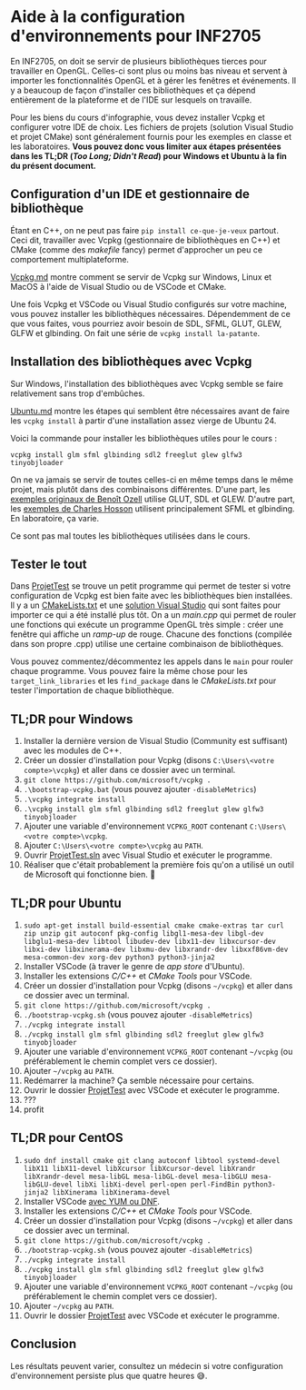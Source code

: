 # Aide à la configuration d'environnements pour INF2705

En INF2705, on doit se servir de plusieurs bibliothèques tierces pour travailler en OpenGL. Celles-ci sont plus ou moins bas niveau et servent à importer les fonctionnalités OpenGL et à gérer les fenêtres et événements. Il y a beaucoup de façon d'installer ces bibliothèques et ça dépend entièrement de la plateforme et de l'IDE sur lesquels on travaille.

Pour les biens du cours d'infographie, vous devez installer Vcpkg et configurer votre IDE de choix. Les fichiers de projets (solution Visual Studio et projet CMake) sont généralement fournis pour les exemples en classe et les laboratoires. **Vous pouvez donc vous limiter aux étapes présentées dans les TL;DR (*Too Long; Didn't Read*) pour Windows et Ubuntu à la fin du présent document.**

## Configuration d'un IDE et gestionnaire de bibliothèque

Étant en C++, on ne peut pas faire `pip install ce-que-je-veux` partout. Ceci dit, travailler avec Vcpkg (gestionnaire de bibliothèques en C++) et CMake (comme des *makefile* fancy) permet d'approcher un peu ce comportement multiplateforme.

[Vcpkg.md](doc/Vcpkg.md) montre comment se servir de Vcpkg sur Windows, Linux et MacOS à l'aide de Visual Studio ou de VSCode et CMake.

Une fois Vcpkg et VSCode ou Visual Studio configurés sur votre machine, vous pouvez installer les bibliothèques nécessaires. Dépendemment de ce que vous faites, vous pourriez avoir besoin de SDL, SFML, GLUT, GLEW, GLFW et glbinding. On fait une série de `vcpkg install la-patante`.

## Installation des bibliothèques avec Vcpkg

Sur Windows, l'installation des bibliothèques avec Vcpkg semble se faire relativement sans trop d'embûches.

[Ubuntu.md](doc/Ubuntu.md) montre les étapes qui semblent être nécessaires avant de faire les `vcpkg install` à partir d'une installation assez vierge de Ubuntu 24.

Voici la commande pour installer les bibliothèques utiles pour le cours :

`vcpkg install glm sfml glbinding sdl2 freeglut glew glfw3 tinyobjloader`

On ne va jamais se servir de toutes celles-ci en même temps dans le même projet, mais plutôt dans des combinaisons différentes. D'une part, les [exemples originaux de Benoît Ozell](https://gitlab.com/ozell/inf2705-exemples) utilise GLUT, SDL et GLEW. D'autre part, les [exemples de Charles Hosson](https://github.com/INF2705-polymtl/exemples-chosson) utilisent principalement SFML et glbinding. En laboratoire, ça varie.

Ce sont pas mal toutes les bibliothèques utilisées dans le cours.

## Tester le tout

Dans [ProjetTest](ProjetTest/) se trouve un petit programme qui permet de tester si votre configuration de Vcpkg est bien faite avec les bibliothèques bien installées. Il y a un [CMakeLists.txt](ProjetTest/CMakeLists.txt) et une [solution Visual Studio](ProjetTest/ProjetTest.sln) qui sont faites pour importer ce qui a été installé plus tôt. On a un *main.cpp* qui permet de rouler une fonctions qui exécute un programme OpenGL très simple : créer une fenêtre qui affiche un *ramp-up* de rouge. Chacune des fonctions (compilée dans son propre .cpp) utilise une certaine combinaison de bibliothèques.

Vous pouvez commentez/décommentez les appels dans le `main` pour rouler chaque programme. Vous pouvez faire la même chose pour les `target_link_libraries` et les `find_package` dans le *CMakeLists.txt* pour tester l'importation de chaque bibliothèque.

## TL;DR pour Windows

1. Installer la dernière version de Visual Studio (Community est suffisant) avec les modules de C++.
1. Créer un dossier d'installation pour Vcpkg (disons `C:\Users\<votre compte>\vcpkg`) et aller dans ce dossier avec un terminal.
1. `git clone https://github.com/microsoft/vcpkg .`
1. `.\bootstrap-vcpkg.bat` (vous pouvez ajouter `-disableMetrics`)
1. `.\vcpkg integrate install`
1. `.\vcpkg install glm sfml glbinding sdl2 freeglut glew glfw3 tinyobjloader`
1. Ajouter une variable d'environnement `VCPKG_ROOT` contenant `C:\Users\<votre compte>\vcpkg`.
1. Ajouter `C:\Users\<votre compte>\vcpkg` au `PATH`.
1. Ouvrir [ProjetTest.sln](ProjetTest/ProjetTest.sln) avec Visual Studio et exécuter le programme.
1. Réaliser que c'était probablement la première fois qu'on a utilisé un outil de Microsoft qui fonctionne bien. 🤯

## TL;DR pour Ubuntu

1. `sudo apt-get install build-essential cmake cmake-extras tar curl zip unzip git autoconf pkg-config libgl1-mesa-dev libgl-dev libglu1-mesa-dev libtool libudev-dev libx11-dev libxcursor-dev libxi-dev libxinerama-dev libxmu-dev libxrandr-dev libxxf86vm-dev mesa-common-dev xorg-dev python3 python3-jinja2`
1. Installer VSCode (à traver le genre de *app store* d'Ubuntu).
1. Installer les extensions *C/C++* et *CMake Tools* pour VSCode.
1. Créer un dossier d'installation pour Vcpkg (disons `~/vcpkg`) et aller dans ce dossier avec un terminal.
1. `git clone https://github.com/microsoft/vcpkg .`
1. `./bootstrap-vcpkg.sh` (vous pouvez ajouter `-disableMetrics`)
1. `./vcpkg integrate install`
1. `./vcpkg install glm sfml glbinding sdl2 freeglut glew glfw3 tinyobjloader`
1. Ajouter une variable d'environnement `VCPKG_ROOT` contenant `~/vcpkg` (ou préférablement le chemin complet vers ce dossier).
1. Ajouter `~/vcpkg` au `PATH`.
1. Redémarrer la machine? Ça semble nécessaire pour certains.
1. Ouvrir le dossier [ProjetTest](ProjetTest) avec VSCode et exécuter le programme.
1. ???
1. profit

## TL;DR pour CentOS

1. `sudo dnf install cmake git clang autoconf libtool systemd-devel libX11 libX11-devel libXcursor libXcursor-devel libXrandr libXrandr-devel mesa-libGL mesa-libGL-devel mesa-libGLU mesa-libGLU-devel libXi libXi-devel perl-open perl-FindBin python3-jinja2 libXinerama libXinerama-devel`
1. Installer VSCode [avec YUM ou DNF](https://code.visualstudio.com/docs/setup/linux#_rhel-fedora-and-centos-based-distributions).
1. Installer les extensions *C/C++* et *CMake Tools* pour VSCode.
1. Créer un dossier d'installation pour Vcpkg (disons `~/vcpkg`) et aller dans ce dossier avec un terminal.
1. `git clone https://github.com/microsoft/vcpkg .`
1. `./bootstrap-vcpkg.sh` (vous pouvez ajouter `-disableMetrics`)
1. `./vcpkg integrate install`
1. `./vcpkg install glm sfml glbinding sdl2 freeglut glew glfw3 tinyobjloader`
1. Ajouter une variable d'environnement `VCPKG_ROOT` contenant `~/vcpkg` (ou préférablement le chemin complet vers ce dossier).
1. Ajouter `~/vcpkg` au `PATH`.
1. Ouvrir le dossier [ProjetTest](ProjetTest) avec VSCode et exécuter le programme.

## Conclusion

Les résultats peuvent varier, consultez un médecin si votre configuration d'environnement persiste plus que quatre heures 😅.

